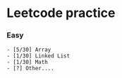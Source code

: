 Leetcode practice
===


### Easy

```
- [5/30] Array
- [1/30] Linked List
- [1/30] Math
- [?] Other....
```